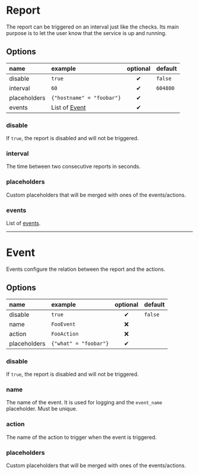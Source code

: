 # Report
The report can be triggered on an interval just like the checks. Its main purpose is to let the user know that the service is up and running.

## Options
| name | example | optional | default |
|:---|:---|:---:|:---|
| disable | `true` | ✔ | `false` |
| interval | `60` | ✔ | `604800` |
| placeholders | `{"hostname" = "foobar"}` | ✔ | |
| events | List of [Event](#event) | ✔ | |

### disable
If `true`, the report is disabled and will not be triggered.

### interval
The time between two consecutive reports in seconds.

### placeholders
Custom placeholders that will be merged with ones of the events/actions.

### events
List of [events](#event).

---

# Event
Events configure the relation between the report and the actions.

## Options
| name | example | optional | default |
|:---|:---|:---:|:---|
| disable | `true` | ✔ | `false` |
| name | `FooEvent` | ❌ | |
| action | `FooAction` | ❌ | |
| placeholders | `{"what" = "foobar"}` | ✔ | |

### disable
If `true`, the report is disabled and will not be triggered.

### name
The name of the event. It is used for logging and the `event_name` placeholder.
Must be unique.

### action
The name of the action to trigger when the event is triggered.

### placeholders
Custom placeholders that will be merged with ones of the events/actions.
